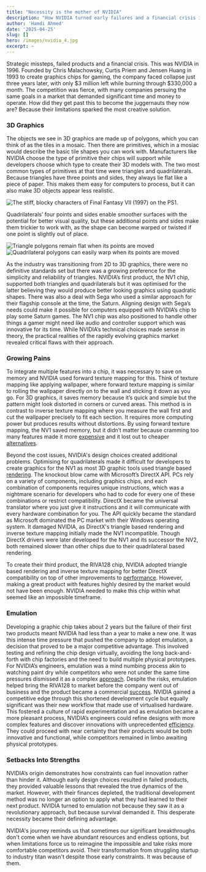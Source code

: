```yaml
---
title: "Necessity is the mother of NVIDIA"
description: "How NVIDIA turned early failures and a financial crisis into a breakthrough, using emulation to become a leader in graphics and AI"
author: 'Hamdi Ahmed'
date: '2025-04-25'
slug: []
hero: /images/nvidia_4.jpg
excerpt: ~
---
```


Strategic missteps, failed products and a financial crisis. This was NVIDIA in 1996. Founded by Chris Malachowsky, Curtis Priem and Jensen Huang in 1993 to create graphics chips for gaming, the company faced collapse just three years later, with only \$3 million left while burning through $330,000 a month. The competition was fierce, with many companies persuing the same goals in a market that demanded significant time and money to operate. How did they get past this to become the juggernauts they now are? Because their limitations sparked the most creative solution.


### 3D Graphics

The objects we see in 3D graphics are made up of polygons, which you can think of as the tiles in a mosaic. Then there are primitives, which in a mosiac would describe the basic tile shapes you can work with. Manufacturers like NVIDIA choose the type of primitive their chips will support while developers choose which type to create their 3D models with. The two most common types of primitives at that time were triangles and quadrilaterals. Because triangles have three points and sides, they always lie flat like a piece of paper. This makes them easy for computers to process, but it can also make 3D objects appear less realistic.

![](/images/final_fantasy.png "The stiff, blocky characters of Final Fantasy VII (1997) on the PS1.")

Quadrilaterals’ four points and sides enable smoother surfaces with the potential for better visual quality, but these additional points and sides make them trickier to work with, as the shape can become warped or twisted if one point is slightly out of place.

![Triangle polygons remain flat when its points are moved](/images/triangles.gif "Triangle sides remain flat when points move.") ![Quadrilateral polygons can easily warp when its points are moved](/images/quads.gif "Quadrilateral sides can exist in different planes which can create twisted shapes when points move.")

As the industry was transitioning from 2D to 3D graphics, there were no definitive standards set but there was a growing preference for the simplicity and reliability of triangles. NVIDIA’s first product, the NV1 chip, supported both triangles and quadrilaterals but it was optimised for the latter believing they would produce better looking graphics using quadratic shapes. There was also a deal with Sega who used a similar approach for their flagship console at the time, the Saturn. Aligning design with Sega’s needs could make it possible for computers equipped with NVIDIA’s chip to play some Saturn games. The NV1 chip was also positioned to handle other things a gamer might need like audio and controller support which was innovative for its time. While NVIDIA’s technical choices made sense in theory, the practical realities of the rapidly evolving graphics market revealed critical flaws with their approach.

### Growing Pains

To integrate multiple features into a chip, it was necessary to save on memory and NVIDIA used forward texture mapping for this. Think of texture mapping like applying wallpaper, where forward texture mapping is similar to rolling the wallpaper directly on to the wall and sticking it down as you go. For 3D graphics, it saves memory because it’s quick and simple but the pattern might look distorted in corners or curved areas. This method is in contrast to inverse texture mapping where you measure the wall first and cut the wallpaper precisely to fit each section. It requires more computing power but produces results without distortions. By using forward texture mapping, the NV1 saved memory, but it didn’t matter because cramming too many features made it more <a href="https://segaretro.org/NV1" target="_blank">expensive</a> and it lost out to cheaper <a href="https://en.wikipedia.org/wiki/NV1" target="_blank">alternatives</a>.

Beyond the cost issues, NVIDIA's design choices created additional problems. Optimising for quadrilaterals made it difficult for developers to create graphics for the NV1 as most 3D graphic tools used triangle based <a href="https://vintage3d.org/nv1.php" target="_blank">rendering</a>. The knockout blow came with Microsoft’s DirectX API. PCs rely on a variety of components, including graphics chips, and each combination of components requires unique instructions, which was a nightmare scenario for developers who had to code for every one of these combinations or restrict compatibility. DirectX became the universal translator where you just give it instructions and it will communicate with every hardware combination for you. The API quickly became the standard as Microsoft dominated the PC market with their Windows operating system. It damaged NVIDIA, as DirectX's triangle based rendering and inverse texture mapping initially made the NV1 incompatible. Though DirectX drivers were later developed for the NV1 and its successor the NV2, both remained slower than other chips due to their quadrilateral based rendering.

To create their third product, the RIVA128 chip, NVIDIA adopted triangle based rendering and inverse texture mapping for better DirectX compatibility on top of other improvements to <a href="https://86box.net/2025/02/25/riva128-part-1.html" target="_blank">performance</a>. However, making a great product with features highly desired by the market would not have been enough. NVIDIA needed to make this chip within what seemed like an impossible timeframe.

### Emulation

Developing a graphic chip takes about 2 years but the failure of their first two products meant NVIDIA had less than a year to make a new one. It was this intense time pressure that pushed the company to adopt emulation, a decision that proved to be a major competitive advantage. This involved testing and refining the chip design virtually, avoiding the long back-and-forth with chip factories and the need to build multiple physical prototypes. For NVIDIA’s engineers, emulation was a mind numbing process akin to watching paint dry while competitors who were not under the same time pressures dismissed it as a complex <a href="https://www.cgw.com/Press-Center/Web-Exclusives/2011/Inside-Nvidias-Emulation-Lab.aspx" target="_blank">approach</a>. Despite the risks, emulation helped bring the RIVA128 to market before the company went out of business and the product became a commercial <a href="https://www.computer.org/publications/tech-news/chasing-pixels/famous-graphics-chips-nvidias-riva128" target="_blank">success</a>. NVIDIA gained a competitive edge through this shortened development cycle but equally significant was their new workflow that made use of virtualised hardware. This fostered a culture of rapid experimentation and as emulation became a more pleasant process, NVIDIA’s engineers could refine designs with more complex features and discover innovations with unprecedented <a href="https://www.cascade.app/studies/how-nvidia-dominated-the-graphics-processing-space-with-its-strategy" target="_blank">efficiency</a>. They could proceed with near certainty that their products would be both innovative and functional, while competitors remained in limbo awaiting physical prototypes.

### Setbacks Into Strengths

NVIDIA’s origin demonstrates how constraints can fuel innovation rather than hinder it. Although early design choices resulted in failed products, they provided valuable lessons that revealed the true dynamics of the market. However, with their finances depleted, the traditional development method was no longer an option to apply what they had learned to their next product. NVIDIA turned to emulation not because they saw it as a revolutionary approach, but because survival demanded it. This desperate necessity became their defining advantage. 

NVIDIA's journey reminds us that sometimes our significant breakthroughs don't come when we have abundant resources and endless options, but when limitations force us to reimagine the impossible and take risks more comfortable competitors avoid. Their transformation from struggling startup to industry titan wasn't despite those early constraints. It was because of them.
